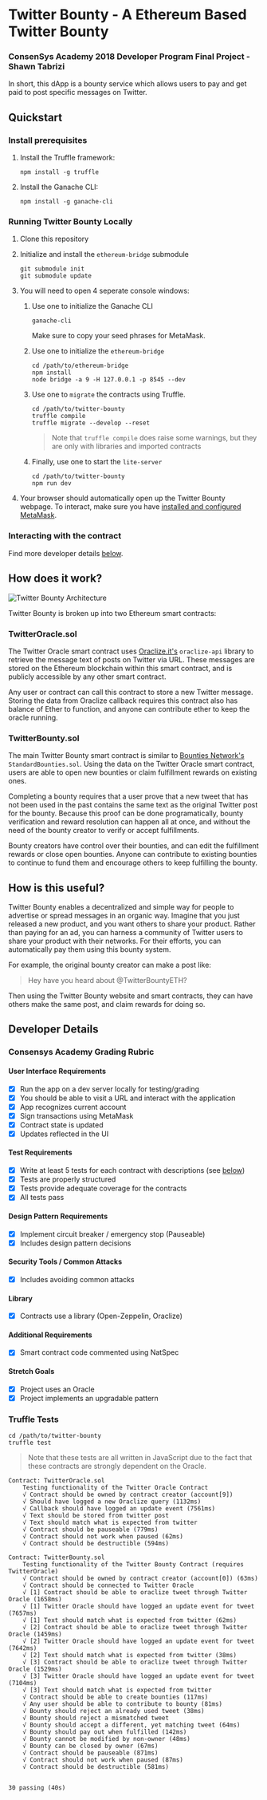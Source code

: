 # Twitter Bounty - A Ethereum Based Twitter Bounty
### ConsenSys Academy 2018 Developer Program Final Project - Shawn Tabrizi

In short, this dApp is a bounty service which allows users to pay and get paid to post specific messages on Twitter.

## Quickstart
### Install prerequisites
1. Install the Truffle framework:

       npm install -g truffle
2. Install the Ganache CLI:

       npm install -g ganache-cli

### Running Twitter Bounty Locally
1. Clone this repository
2. Initialize and install the `ethereum-bridge` submodule

       git submodule init
       git submodule update
3. You will need to open 4 seperate console windows:

    1. Use one to initialize the Ganache CLI

           ganache-cli
       Make sure to copy your seed phrases for MetaMask.
    2. Use one to initialize the `ethereum-bridge`

           cd /path/to/ethereum-bridge
           npm install
           node bridge -a 9 -H 127.0.0.1 -p 8545 --dev
    3. Use one to `migrate` the contracts using Truffle.

           cd /path/to/twitter-bounty
           truffle compile
           truffle migrate --develop --reset
        
        > Note that `truffle compile` does raise some warnings, but they are only with libraries and imported contracts

    4. Finally, use one to start the `lite-server`

           cd /path/to/twitter-bounty
           npm run dev

4. Your browser should automatically open up the Twitter Bounty webpage. To interact, make sure you have [installed and configured MetaMask](https://truffleframework.com/tutorials/pet-shop#installing-and-configuring-metamask).

### Interacting with the contract

Find more developer details [below](#developer-details).

## How does it work?

![Twitter Bounty Architecture](./twitter-bounty/src/img/twitter-bounty-architecture.png)

Twitter Bounty is broken up into two Ethereum smart contracts:

### TwitterOracle.sol
The Twitter Oracle smart contract uses [Oraclize.it's](http://www.oraclize.it/) `oraclize-api` library to retrieve the message text of posts on Twitter via URL. These messages are stored on the Ethereum blockchain within this smart contract, and is publicly accessible by any other smart contract.

Any user or contract can call this contract to store a new Twitter message. Storing the data from Oraclize callback requires this contract also has balance of Ether to function, and anyone can contribute ether to keep the oracle running.

### TwitterBounty.sol
The main Twitter Bounty smart contract is similar to [Bounties Network's](https://github.com/Bounties-Network/StandardBounties) `StandardBounties.sol`. Using the data on the Twitter Oracle smart contract, users are able to open new bounties or claim fulfillment rewards on existing ones.

Completing a bounty requires that a user prove that a new tweet that has not been used in the past contains the same text as the original Twitter post for the bounty. Because this proof can be done programatically, bounty verification and reward resolution can happen all at once, and without the need of the bounty creator to verify or accept fulfillments.

Bounty creators have control over their bounties, and can edit the fulfillment rewards or close open bounties. Anyone can contribute to existing bounties to continue to fund them and encourage others to keep fulfilling the bounty.

## How is this useful?
Twitter Bounty enables a decentralized and simple way for people to advertise or spread messages in an organic way. Imagine that you just released a new product, and you want others to share your product. Rather than paying for an ad, you can harness a community of Twitter users to share your product with their networks. For their efforts, you can automatically pay them using this bounty system.

For example, the original bounty creator can make a post like:

> Hey have you heard about @TwitterBountyETH?

Then using the Twitter Bounty website and smart contracts, they can have others make the same post, and claim rewards for doing so.


## Developer Details

### Consensys Academy Grading Rubric

#### User Interface Requirements
- [x] Run the app on a dev server locally for testing/grading
- [x] You should be able to visit a URL and interact with the application
- [x] App recognizes current account
- [x] Sign transactions using MetaMask
- [x] Contract state is updated
- [x] Updates reflected in the UI
 
#### Test Requirements
- [x] Write at least 5 tests for each contract with descriptions (see [below](#truffle-tests))
- [x] Tests are properly structured
- [x] Tests provide adequate coverage for the contracts
- [x] All tests pass
 
#### Design Pattern Requirements
- [x] Implement circuit breaker / emergency stop (Pauseable)
- [x] Includes design pattern decisions
 
#### Security Tools / Common Attacks
- [x] Includes avoiding common attacks

#### Library
- [x] Contracts use a library (Open-Zeppelin, Oraclize)

#### Additional Requirements
- [x] Smart contract code commented using NatSpec

#### Stretch Goals
- [x] Project uses an Oracle
- [x] Project implements an upgradable pattern

### Truffle Tests
    cd /path/to/twitter-bounty
    truffle test

> Note that these tests are all written in JavaScript due to the fact that these contracts are strongly dependent on the Oracle.

<break>

    Contract: TwitterOracle.sol
        Testing functionality of the Twitter Oracle Contract
        √ Contract should be owned by contract creator (account[9])
        √ Should have logged a new Oraclize query (1132ms)
        √ Callback should have logged an update event (7561ms)
        √ Text should be stored from twitter post
        √ Text should match what is expected from twitter
        √ Contract should be pauseable (779ms)
        √ Contract should not work when paused (62ms)
        √ Contract should be destructible (594ms)

    Contract: TwitterBounty.sol
        Testing functionality of the Twitter Bounty Contract (requires TwitterOracle)
        √ Contract should be owned by contract creator (account[0]) (63ms)
        √ Contract should be connected to Twitter Oracle
        √ [1] Contract should be able to oraclize tweet through Twitter Oracle (1658ms)
        √ [1] Twitter Oracle should have logged an update event for tweet (7657ms)
        √ [1] Text should match what is expected from twitter (62ms)
        √ [2] Contract should be able to oraclize tweet through Twitter Oracle (1459ms)
        √ [2] Twitter Oracle should have logged an update event for tweet (7642ms)
        √ [2] Text should match what is expected from twitter (38ms)
        √ [3] Contract should be able to oraclize tweet through Twitter Oracle (1529ms)
        √ [3] Twitter Oracle should have logged an update event for tweet (7104ms)
        √ [3] Text should match what is expected from twitter
        √ Contract should be able to create bounties (117ms)
        √ Any user should be able to contribute to bounty (81ms)
        √ Bounty should reject an already used tweet (38ms)
        √ Bounty should reject a mismatched tweet
        √ Bounty should accept a different, yet matching tweet (64ms)
        √ Bounty should pay out when fulfilled (142ms)
        √ Bounty cannot be modified by non-owner (48ms)
        √ Bounty can be closed by owner (67ms)
        √ Contract should be pauseable (871ms)
        √ Contract should not work when paused (87ms)
        √ Contract should be destructible (581ms)


    30 passing (40s)

